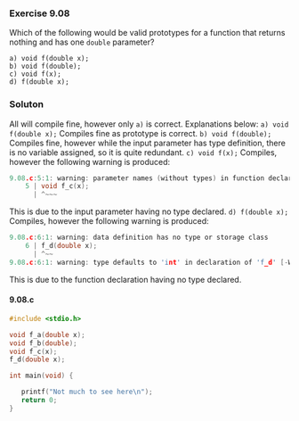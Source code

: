### Exercise 9.08
Which of the following would be valid prototypes for a function that returns nothing and has one `double` parameter?
```
a) void f(double x);
b) void f(double);
c) void f(x);
d) f(double x);
```
### Soluton
All will compile fine, however only `a)` is correct.
Explanations below:
`a) void f(double x);`
Compiles fine as prototype is correct.
`b) void f(double);`
Compiles fine, however while the input parameter has type definition, there is no variable assigned, so it is quite redundant.
`c) void f(x);`
Compiles, however the following warning is produced:
```c
9.08.c:5:1: warning: parameter names (without types) in function declaration
    5 | void f_c(x);
      | ^~~~
```
This is due to the input parameter having no type declared.
`d) f(double x);`
Compiles, however the following warning is produced:
```c
9.08.c:6:1: warning: data definition has no type or storage class
    6 | f_d(double x);
      | ^~~
9.08.c:6:1: warning: type defaults to 'int' in declaration of 'f_d' [-Wimplicit-int]
```
This is due to the function declaration having no type declared.
#### 9.08.c
```c
#include <stdio.h>

void f_a(double x);
void f_b(double);
void f_c(x);
f_d(double x);

int main(void) {

   printf("Not much to see here\n");
   return 0;
}
```

